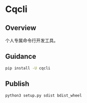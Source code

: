 # Cqcli

## Overview

个人专属命令行开发工具。

## Guidance

```bash
pip install -U cqcli
```

## Publish

```bash
python3 setup.py sdist bdist_wheel
```